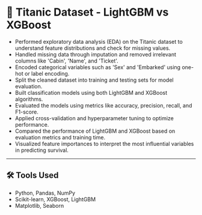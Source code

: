 # 🚢 Titanic Dataset - LightGBM vs XGBoost

- Performed exploratory data analysis (EDA) on the Titanic dataset to understand feature distributions and check for missing values.
- Handled missing data through imputation and removed irrelevant columns like 'Cabin', 'Name', and 'Ticket'.
- Encoded categorical variables such as 'Sex' and 'Embarked' using one-hot or label encoding.
- Split the cleaned dataset into training and testing sets for model evaluation.
- Built classification models using both LightGBM and XGBoost algorithms.
- Evaluated the models using metrics like accuracy, precision, recall, and F1-score.
- Applied cross-validation and hyperparameter tuning to optimize performance.
- Compared the performance of LightGBM and XGBoost based on evaluation metrics and training time.
- Visualized feature importances to interpret the most influential variables in predicting survival.

---

## 🛠️ Tools Used
- Python, Pandas, NumPy
- Scikit-learn, XGBoost, LightGBM
- Matplotlib, Seaborn
